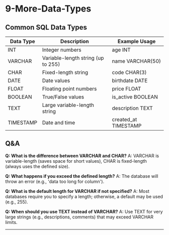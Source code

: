 # 9-More-Data-Types


## Common SQL Data Types
| Data Type | Description                        | Example Usage                |
|-----------|------------------------------------|------------------------------|
| INT       | Integer numbers                    | age INT                      |
| VARCHAR   | Variable-length string (up to 255) | name VARCHAR(50)             |
| CHAR      | Fixed-length string                | code CHAR(3)                 |
| DATE      | Date values                        | birthdate DATE               |
| FLOAT     | Floating point numbers             | price FLOAT                  |
| BOOLEAN   | True/False values                  | is_active BOOLEAN            |
| TEXT      | Large variable-length string       | description TEXT             |
| TIMESTAMP | Date and time                      | created_at TIMESTAMP         |


## Q&A
**Q: What is the difference between VARCHAR and CHAR?**
A: VARCHAR is variable-length (saves space for short values), CHAR is fixed-length (always uses the defined size).

**Q: What happens if you exceed the defined length?**
A: The database will throw an error (e.g., 'data too long for column').

**Q: What is the default length for VARCHAR if not specified?**
A: Most databases require you to specify a length; otherwise, a default may be used (e.g., 255).

**Q: When should you use TEXT instead of VARCHAR?**
A: Use TEXT for very large strings (e.g., descriptions, comments) that may exceed VARCHAR limits.

---

